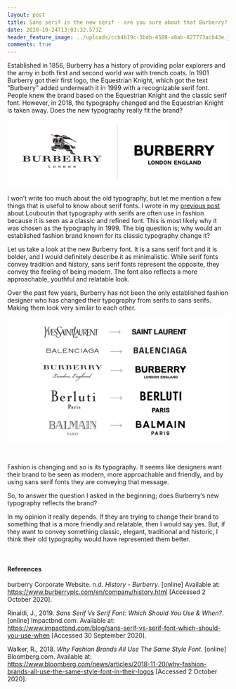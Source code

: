 ```yaml
---
layout: post
title: Sans serif is the new serif - are you sure about that Burberry?
date: 2020-10-24T13:03:32.573Z
header_feature_image: ../uploads/ccb4b19c-3bdb-4588-a8ab-827773acb43e.jpeg
comments: true
---
```

Established in 1856, Burberry has a history of providing polar explorers and the army in both first and second world war with trench coats. In 1901 Burberry got their first logo, the Equestrian Knight, which got the text “Burberry” added underneath it in 1999 with a recognizable serif font. People knew the brand based on the Equestrian Knight and the classic serif font. However, in 2018, the typography changed and the Equestrian Knight is taken away. Does the new typography really fit the brand?

![](../uploads/1-ollgxsgnhuvciuninyfjsw.png)

I won’t write too much about the old typography, but let me mention a few things that is useful to know about serif fonts. I wrote in my [previous post](https://fashionable-letters.netlify.app/2020/09/28/a-typography-that-reflects-the-elegance-of-a-red-sole/) about Louboutin that typography with serifs are often use in fashion because it is seen as a classic and refined font. This is most likely why it was chosen as the typography in 1999. The big question is; why would an established fashion brand known for its classic typography change it?

Let us take a look at the new Burberry font. It is a sans serif font and it is bolder, and I would definitely describe it as minimalistic. While serif fonts convey tradition and history, sans serif fonts represent the opposite, they convey the feeling of being modern. The font also reflects a more approachable, youthful and relatable look.

Over the past few years, Burberry has not been the only established fashion designer who has changed their typography from serifs to sans serifs. Making them look very similar to each other.

![](../uploads/sansmania.jpg)

![]()

Fashion is changing and so is its typography. It seems like designers want their brand to be seen as modern, more approachable and friendly, and by using sans serif fonts they are conveying that message.

So, to answer the question I asked in the beginning; does Burberry’s new typography reflects the brand?

In my opinion it really depends. If they are trying to change their brand to something that is a more friendly and relatable, then I would say yes. But, if they want to convey something classic, elegant, traditional and historic, I think their old typography would have represented them better.

![]()

#### References

burberry Corporate Website. n.d. *History - Burberry*. \[online] Available at: <https://www.burberryplc.com/en/company/history.html> \[Accessed 2 October 2020].

Rinaldi, J., 2019. *Sans Serif Vs Serif Font: Which Should You Use & When?*. \[online] Impactbnd.com. Available at: <https://www.impactbnd.com/blog/sans-serif-vs-serif-font-which-should-you-use-when> \[Accessed 30 September 2020].

Walker, R., 2018. *Why Fashion Brands All Use The Same Style Font*. \[online] Bloomberg.com. Available at: <https://www.bloomberg.com/news/articles/2018-11-20/why-fashion-brands-all-use-the-same-style-font-in-their-logos> \[Accessed 2 October 2020].